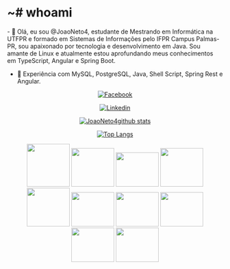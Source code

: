 <h1>~# whoami </h1>
- 👋 Olá, eu sou @JoaoNeto4, estudante de Mestrando em Informática na UTFPR e formado em Sistemas de Informações pelo IFPR Campus Palmas-PR, sou apaixonado por tecnologia e desenvolvimento em Java. Sou amante de Linux e atualmente estou aprofundando meus conhecimentos em TypeScript, Angular e Spring Boot.

- 🌱 Experiência com MySQL, PostgreSQL, Java, Shell Script, Spring Rest e Angular.

<div align="center">
<div align="center">
<div align="center">


[![Facebook](https://img.shields.io/badge/Facebook-1877F2?style=for-the-badge&logo=facebook&logoColor=white])](https://www.facebook.com/joao.melena)


[![Linkedin](https://img.shields.io/badge/LinkedIn-0077B5?style=for-the-badge&logo=linkedin&logoColor=white])](https://www.linkedin.com/in/joão-neto-b525351b0/)
</div>

[![JoaoNeto4github stats](https://github-readme-stats.vercel.app/api?username=JoaoNeto4&show_icons=true&theme=radical&bg_color=30,0d0d0d,191919&title_color=fff&text_color=fff&icon_color=79ff97)](https://github.com/anuraghazra/github-readme-stats)
</div> 


[![Top Langs](https://github-readme-stats.vercel.app/api/top-langs/?username=JoaoNeto4&layout=compact&theme=radical&bg_color=30,0d0d0d,191919&title_color=fff&text_color=fff&icon_color=79ff97)](https://github.com/anuraghazra/github-readme-stats)
</div>

<div align="center">
  
 <img src="https://cdn.jsdelivr.net/gh/devicons/devicon/icons/java/java-original-wordmark.svg" height=100px width=100px />
 <img src="https://cdn.jsdelivr.net/gh/devicons/devicon/icons/linux/linux-original.svg" height=90px width=100px />
 <img src="https://cdn.jsdelivr.net/gh/devicons/devicon/icons/debian/debian-original-wordmark.svg" height=80px width=100px />
 <img src="https://cdn.jsdelivr.net/gh/devicons/devicon/icons/mysql/mysql-original-wordmark.svg" height=90px width=100px />
 <img src="https://cdn.jsdelivr.net/gh/devicons/devicon/icons/spring/spring-original-wordmark.svg" height=90px width=100px />
 <img src="https://cdn.jsdelivr.net/gh/devicons/devicon/icons/github/github-original.svg" height=80px width=100px />
 <img src="https://cdn.jsdelivr.net/gh/devicons/devicon/icons/angularjs/angularjs-original.svg" height=80px width=100px />
 <img src="https://cdn.jsdelivr.net/gh/devicons/devicon/icons/postgresql/postgresql-original-wordmark.svg" height=80px width=100px />
 <img src="https://cdn.jsdelivr.net/gh/devicons/devicon/icons/arduino/arduino-original-wordmark.svg" height=80px width=100px />
 <img src="https://cdn.jsdelivr.net/gh/devicons/devicon/icons/bash/bash-original.svg" height=80px width=100px />
 
</div>

<!---
JoaoNeto4/JoaoNeto4 is a ✨ special ✨ repository because its `README.md` (this file) appears on your GitHub profile.
You can click the Preview link to take a look at your changes.
--->
